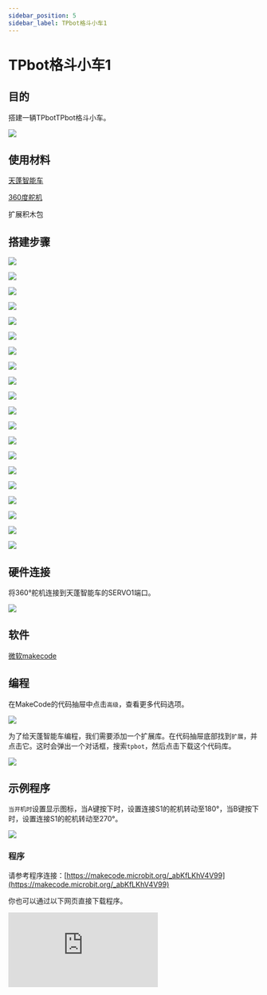 ```yaml
---
sidebar_position: 5
sidebar_label: TPbot格斗小车1
---
```


# TPbot格斗小车1

## 目的

搭建一辆TPbotTPbot格斗小车。


![](./images/tpbot-brick-expansion-case-05-01.png)

## 使用材料


[天蓬智能车](https://www.elecfreaks.com/tpbot.html)

[360度舵机](https://www.elecfreaks.com/geekservo-2kg-360-degrees-compatible-with-lego.html)

扩展积木包



## 搭建步骤

![](./images/tpbot-brick-expansion-step-05-01.png)

![](./images/tpbot-brick-expansion-step-05-02.png)

![](./images/tpbot-brick-expansion-step-05-03.png)

![](./images/tpbot-brick-expansion-step-05-04.png)

![](./images/tpbot-brick-expansion-step-05-05.png)

![](./images/tpbot-brick-expansion-step-05-06.png)

![](./images/tpbot-brick-expansion-step-05-07.png)

![](./images/tpbot-brick-expansion-step-05-08.png)

![](./images/tpbot-brick-expansion-step-05-09.png)

![](./images/tpbot-brick-expansion-step-05-10.png)

![](./images/tpbot-brick-expansion-step-05-11.png)

![](./images/tpbot-brick-expansion-step-05-12.png)

![](./images/tpbot-brick-expansion-step-05-13.png)

![](./images/tpbot-brick-expansion-step-05-14.png)

![](./images/tpbot-brick-expansion-step-05-15.png)

![](./images/tpbot-brick-expansion-step-05-16.png)

![](./images/tpbot-brick-expansion-step-05-17.png)

![](./images/tpbot-brick-expansion-step-05-18.png)

![](./images/tpbot-brick-expansion-step-05-19.png)

![](./images/tpbot-brick-expansion-step-05-20.png)


## 硬件连接

将360°舵机连接到天蓬智能车的SERVO1端口。

![](./images/tpbot-brick-expansion-case-01-02.png)


## 软件

[微软makecode](https://makecode.microbit.org/#)


## 编程



在MakeCode的代码抽屉中点击`高级`，查看更多代码选项。

![](./images/tpbot-brick-expansion-case-01-03.png)

为了给天蓬智能车编程，我们需要添加一个扩展库。在代码抽屉底部找到`扩展`，并点击它。这时会弹出一个对话框，搜索`tpbot`，然后点击下载这个代码库。

![](./images/tpbot-brick-expansion-case-01-04.png)


## 示例程序

`当开机时`设置显示图标，当A键按下时，设置连接S1的舵机转动至180°，当B键按下时，设置连接S1的舵机转动至270°。

![](./images/tpbot-brick-expansion-case-04-05.png)


### 程序

请参考程序连接：[https://makecode.microbit.org/_abKfLKhV4V99](https://makecode.microbit.org/_abKfLKhV4V99)

你也可以通过以下网页直接下载程序。

<div
    style={{
        position: 'relative',
        paddingBottom: '60%',
        overflow: 'hidden',
    }}
>
    <iframe
        src="https://makecode.microbit.org/_abKfLKhV4V99"
        frameborder="0"
        sandbox="allow-popups allow-forms allow-scripts allow-same-origin"
        style={{
            position: 'absolute',
            width: '100%',
            height: '100%',
        }}
    />
</div>

## 结论


当A键按下时，放下推杆，当B键按下时，收起推杆。
